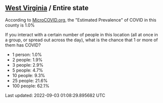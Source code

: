 
## [West Virginia](/united-states/west-virginia) / Entire state

According to [MicroCOVID.org](http://microcovid.org),
the "Estimated Prevalence" of COVID in this county is 1.0%

If you interact with a certain number of people in this location
(all at once in a group, or spread out across the day), what is the chance that
1 or more of them has COVID?

- 1 person: 1.0%
- 2 people: 1.9%
- 3 people: 2.9%
- 5 people: 4.7%
- 10 people: 9.3%
- 25 people: 21.6%
- 100 people: 62.1%

Last updated: 2022-09-03 01:08:29.895682 UTC
